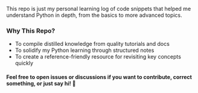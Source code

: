 This repo is just my personal learning log of code snippets that helped me understand Python in depth, 
from the basics to more advanced topics. 



  ### Why This Repo?

- To compile distilled knowledge from quality tutorials and docs
- To solidify my Python learning through structured notes
- To create a reference-friendly resource for revisiting key concepts quickly
 

#### Feel free to open issues or discussions if you want to contribute, correct something, or just say hi! 🙌
